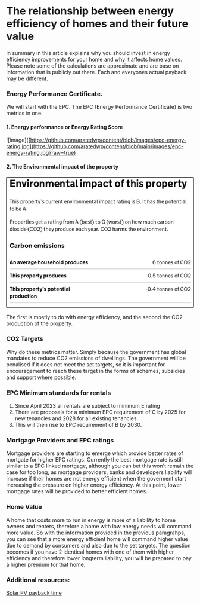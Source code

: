 # The relationship between energy efficiency of homes and their future value
In summary in this article explains why you should invest in energy efficiency improvements for your home and why it affects home values. Please note some of the calculations are approximate and are base on information that is publicly out there. Each and everyones actual payback may be different.

### Energy Performance Certificate.


We will start with the EPC. The EPC (Energy Performance Certificate) is two metrics in one.

#### 1. Energy performance or Energy Rating Score</li>



![image]([https://github.com/aratedwp/content/blob/images/epc-energy-rating.jpg](https://github.com/aratedwp/content/blob/main/images/epc-energy-rating.jpg?raw=true)
#### 2. The Environmental impact of the property</span>


![image](https://raw.githubusercontent.com/aratedwp/content/main/IMAGES/epc-environmental-impact.jpg)

The first is mostly to do with energy efficiency, and the second the CO2 production of the property.

### CO2 Targets
Why do these metrics matter. Simply because the government has global mandates to reduce CO2 emissions of dwellings. The government will be penalised if it does not meet the set targets, so it is important for encouragement to reach these target in the forms of schemes, subsidies and support where possible.

### EPC Minimum standards for rentals

1. Since April 2023 all rentals are subject to minimum E rating
2. There are proposals for a minimum EPC requirement of C by 2025 for new tenancies and 2028 for 	all existing tenancies.
3. This will then rise to EPC requirement of B by 2030.

### Mortgage Providers and EPC ratings
Mortgage providers are starting to emerge which provide better rates of mortgate for higher EPC ratings. Currently the best mortgage rate is still similar to a EPC linked mortgage, although you can bet this won't remain the case for too long, as mortgage providers, banks and developers liability will increase if their homes are not energy efficient when the goverment start increasing the pressure on higher energy efficiency. At this point, lower mortgage rates will be provided to better efficient homes.

### Home Value
A home that costs more to run in energy is more of a liability to home owners and renters, therefore a home with low energy needs will command more value. So with the information provided in the previous paragrahps, you can see that a more energy efficient home will command higher value due to demand by consumers and also due to the set targets. The question becomes if you have 2 identical homes with one of them with higher efficiency and therefore lower longterm liability, you will be prepared to pay a higher premium for that home.


### Additional resources:


[Solar PV payback time](https://arated.com/solar-pv-payback-time/)
